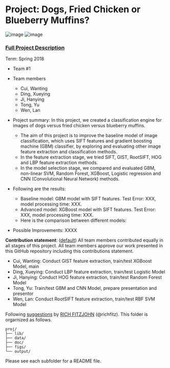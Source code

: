 # Project: Dogs, Fried Chicken or Blueberry Muffins?
![image](figs/chicken.jpg)
![image](figs/muffin.jpg)

### [Full Project Description](doc/project3_desc.md)

Term: Spring 2018

+ Team #1
+ Team members
	+ Cui, Wanting
	+ Ding, Xueying
	+ Ji, Hanying
	+ Tong, Yu
	+ Wen, Lan

+ Project summary: In this project, we created a classification engine for images of dogs versus fried chicken versus blueberry muffins. 
	+ The aim of this project is to improve the baseline model of image classification, which uses SIFT features and gradient boosting machine (GBM) classifier, by exploring and evaluating other image feature extraction and classification methods.
	+ In the feature extraction stage, we tried SIFT, GIST, RootSIFT, HOG and LBP feature extraction methods.
	+ In the model selection stage, we compared and evaluated GBM, non-linear SVM, Random Forest, XGBoost, Logistic regression and CNN (Convolutional Neural Network) methods.

+ Following are the results:
	+ Baseline model: GBM model with SIFT features. Test Error: XXX, model processing time: XXX.
	+ Advanced model: XGBoost model with SIFT features. Test Error: XXX, model processing time: XXX.
	+ Here is the comparison between different models: 

+ Possible Improvements: 
XXXX

**Contribution statement**: ([default](doc/a_note_on_contributions.md)) All team members contributed equally in all stages of this project. All team members approve our work presented in this GitHub repository including this contributions statement.
+ Cui, Wanting: Conduct GIST feature extraction, train/test XGBoost Model, main
+ Ding, Xueying: Conduct LBP feature extraction, train/test Logistic Model
+ Ji, Hanying: Conduct HOG feature extraction, train/test Random Forest Model
+ Tong, Yu: Train/test GBM and CNN Model, prepare presentation and presentor
+ Wen, Lan: Conduct RootSIFT feature extraction, train/test RBF SVM Model

Following [suggestions](http://nicercode.github.io/blog/2013-04-05-projects/) by [RICH FITZJOHN](http://nicercode.github.io/about/#Team) (@richfitz). This folder is orgarnized as follows.

```
proj/
├── lib/
├── data/
├── doc/
├── figs/
└── output/
```

Please see each subfolder for a README file.
